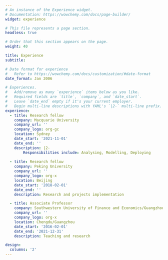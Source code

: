 ```yaml
---
# An instance of the Experience widget.
# Documentation: https://wowchemy.com/docs/page-builder/
widget: experience

# This file represents a page section.
headless: true

# Order that this section appears on the page.
weight: 40

title: Experience
subtitle:

# Date format for experience
#   Refer to https://wowchemy.com/docs/customization/#date-format
date_format: Jan 2006

# Experiences.
#   Add/remove as many `experience` items below as you like.
#   Required fields are `title`, `company`, and `date_start`.
#   Leave `date_end` empty if it's your current employer.
#   Begin multi-line descriptions with YAML's `|2-` multi-line prefix.
experience:
  - title: Research fellow
    company: Macquarie University
    company_url: ''
    company_logo: org-gc
    location: Sydney
    date_start: '2021-11-01'
    date_end: ''
    description: |2-
        Responsibilities include: Analysing, Modelling, Deploying
        
  - title: Research fellow
    company: Peking University
    company_url: ''
    company_logo: org-x
    location: Beijing
    date_start: '2018-02-01'
    date_end: ''
    description: Research and projects implementation

  - title: Associate Professor
    company: Southwestern University of Finance and Economics/Guangzhou University
    company_url: ''
    company_logo: org-x
    location: Chengdu/Guangzhou
    date_start: '2016-02-01'
    date_end: '2021-12-31'
    description: Teaching and research

design:
  columns: '2'
---
```

